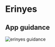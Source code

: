 # Erinyes

## App guidance

![erinyes guidance](https://user-images.githubusercontent.com/59801428/85093179-cc39ea80-b1eb-11ea-9e52-6cc480e99606.png)

